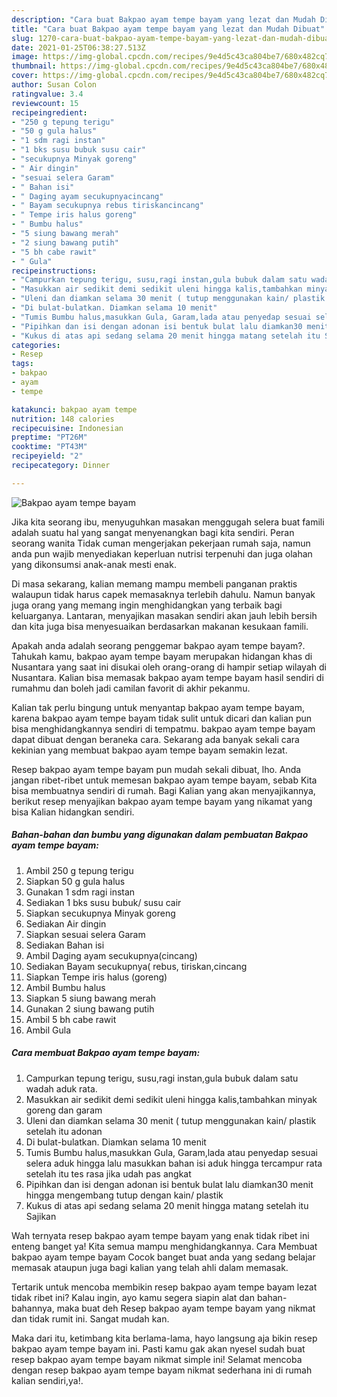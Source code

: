 ```yaml
---
description: "Cara buat Bakpao ayam tempe bayam yang lezat dan Mudah Dibuat"
title: "Cara buat Bakpao ayam tempe bayam yang lezat dan Mudah Dibuat"
slug: 1270-cara-buat-bakpao-ayam-tempe-bayam-yang-lezat-dan-mudah-dibuat
date: 2021-01-25T06:38:27.513Z
image: https://img-global.cpcdn.com/recipes/9e4d5c43ca804be7/680x482cq70/bakpao-ayam-tempe-bayam-foto-resep-utama.jpg
thumbnail: https://img-global.cpcdn.com/recipes/9e4d5c43ca804be7/680x482cq70/bakpao-ayam-tempe-bayam-foto-resep-utama.jpg
cover: https://img-global.cpcdn.com/recipes/9e4d5c43ca804be7/680x482cq70/bakpao-ayam-tempe-bayam-foto-resep-utama.jpg
author: Susan Colon
ratingvalue: 3.4
reviewcount: 15
recipeingredient:
- "250 g tepung terigu"
- "50 g gula halus"
- "1 sdm ragi instan"
- "1 bks susu bubuk susu cair"
- "secukupnya Minyak goreng"
- " Air dingin"
- "sesuai selera Garam"
- " Bahan isi"
- " Daging ayam secukupnyacincang"
- " Bayam secukupnya rebus tiriskancincang"
- " Tempe iris halus goreng"
- " Bumbu halus"
- "5 siung bawang merah"
- "2 siung bawang putih"
- "5 bh cabe rawit"
- " Gula"
recipeinstructions:
- "Campurkan tepung terigu, susu,ragi instan,gula bubuk dalam satu wadah aduk rata."
- "Masukkan air sedikit demi sedikit uleni hingga kalis,tambahkan minyak goreng dan garam"
- "Uleni dan diamkan selama 30 menit ( tutup menggunakan kain/ plastik setelah itu adonan"
- "Di bulat-bulatkan. Diamkan selama 10 menit"
- "Tumis Bumbu halus,masukkan Gula, Garam,lada atau penyedap sesuai selera aduk hingga lalu masukkan bahan isi aduk hingga tercampur rata setelah itu tes rasa jika udah pas angkat"
- "Pipihkan dan isi dengan adonan isi bentuk bulat lalu diamkan30 menit hingga mengembang tutup dengan kain/ plastik"
- "Kukus di atas api sedang selama 20 menit hingga matang setelah itu Sajikan"
categories:
- Resep
tags:
- bakpao
- ayam
- tempe

katakunci: bakpao ayam tempe 
nutrition: 148 calories
recipecuisine: Indonesian
preptime: "PT26M"
cooktime: "PT43M"
recipeyield: "2"
recipecategory: Dinner

---
```



![Bakpao ayam tempe bayam](https://img-global.cpcdn.com/recipes/9e4d5c43ca804be7/680x482cq70/bakpao-ayam-tempe-bayam-foto-resep-utama.jpg)

Jika kita seorang ibu, menyuguhkan masakan menggugah selera buat famili adalah suatu hal yang sangat menyenangkan bagi kita sendiri. Peran seorang  wanita Tidak cuman mengerjakan pekerjaan rumah saja, namun anda pun wajib menyediakan keperluan nutrisi terpenuhi dan juga olahan yang dikonsumsi anak-anak mesti enak.

Di masa  sekarang, kalian memang mampu membeli panganan praktis walaupun tidak harus capek memasaknya terlebih dahulu. Namun banyak juga orang yang memang ingin menghidangkan yang terbaik bagi keluarganya. Lantaran, menyajikan masakan sendiri akan jauh lebih bersih dan kita juga bisa menyesuaikan berdasarkan makanan kesukaan famili. 



Apakah anda adalah seorang penggemar bakpao ayam tempe bayam?. Tahukah kamu, bakpao ayam tempe bayam merupakan hidangan khas di Nusantara yang saat ini disukai oleh orang-orang di hampir setiap wilayah di Nusantara. Kalian bisa memasak bakpao ayam tempe bayam hasil sendiri di rumahmu dan boleh jadi camilan favorit di akhir pekanmu.

Kalian tak perlu bingung untuk menyantap bakpao ayam tempe bayam, karena bakpao ayam tempe bayam tidak sulit untuk dicari dan kalian pun bisa menghidangkannya sendiri di tempatmu. bakpao ayam tempe bayam dapat dibuat dengan beraneka cara. Sekarang ada banyak sekali cara kekinian yang membuat bakpao ayam tempe bayam semakin lezat.

Resep bakpao ayam tempe bayam pun mudah sekali dibuat, lho. Anda jangan ribet-ribet untuk memesan bakpao ayam tempe bayam, sebab Kita bisa membuatnya sendiri di rumah. Bagi Kalian yang akan menyajikannya, berikut resep menyajikan bakpao ayam tempe bayam yang nikamat yang bisa Kalian hidangkan sendiri.

<!--inarticleads1-->

##### Bahan-bahan dan bumbu yang digunakan dalam pembuatan Bakpao ayam tempe bayam:

1. Ambil 250 g tepung terigu
1. Siapkan 50 g gula halus
1. Gunakan 1 sdm ragi instan
1. Sediakan 1 bks susu bubuk/ susu cair
1. Siapkan secukupnya Minyak goreng
1. Sediakan  Air dingin
1. Siapkan sesuai selera Garam
1. Sediakan  Bahan isi
1. Ambil  Daging ayam secukupnya(cincang)
1. Sediakan  Bayam secukupnya( rebus, tiriskan,cincang
1. Siapkan  Tempe iris halus (goreng)
1. Ambil  Bumbu halus
1. Siapkan 5 siung bawang merah
1. Gunakan 2 siung bawang putih
1. Ambil 5 bh cabe rawit
1. Ambil  Gula




<!--inarticleads2-->

##### Cara membuat Bakpao ayam tempe bayam:

1. Campurkan tepung terigu, susu,ragi instan,gula bubuk dalam satu wadah aduk rata.
1. Masukkan air sedikit demi sedikit uleni hingga kalis,tambahkan minyak goreng dan garam
1. Uleni dan diamkan selama 30 menit ( tutup menggunakan kain/ plastik setelah itu adonan
1. Di bulat-bulatkan. Diamkan selama 10 menit
1. Tumis Bumbu halus,masukkan Gula, Garam,lada atau penyedap sesuai selera aduk hingga lalu masukkan bahan isi aduk hingga tercampur rata setelah itu tes rasa jika udah pas angkat
1. Pipihkan dan isi dengan adonan isi bentuk bulat lalu diamkan30 menit hingga mengembang tutup dengan kain/ plastik
1. Kukus di atas api sedang selama 20 menit hingga matang setelah itu Sajikan




Wah ternyata resep bakpao ayam tempe bayam yang enak tidak ribet ini enteng banget ya! Kita semua mampu menghidangkannya. Cara Membuat bakpao ayam tempe bayam Cocok banget buat anda yang sedang belajar memasak ataupun juga bagi kalian yang telah ahli dalam memasak.

Tertarik untuk mencoba membikin resep bakpao ayam tempe bayam lezat tidak ribet ini? Kalau ingin, ayo kamu segera siapin alat dan bahan-bahannya, maka buat deh Resep bakpao ayam tempe bayam yang nikmat dan tidak rumit ini. Sangat mudah kan. 

Maka dari itu, ketimbang kita berlama-lama, hayo langsung aja bikin resep bakpao ayam tempe bayam ini. Pasti kamu gak akan nyesel sudah buat resep bakpao ayam tempe bayam nikmat simple ini! Selamat mencoba dengan resep bakpao ayam tempe bayam nikmat sederhana ini di rumah kalian sendiri,ya!.


